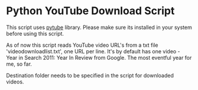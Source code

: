 # Python YouTube Download Script

This script uses [pytube](https://python-pytube.readthedocs.io) library. Please make sure its installed in your system before using this script.

As of now this script reads YouTube video URL's from a txt file 'videodownloadlist.txt', one URL per line. It's by default has one video - Year in Search 2011: Year In Review from Google. The most eventful year for me, so far.

Destination folder needs
to be specified in the script for downloaded videos.

